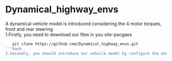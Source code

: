 # Dynamical_highway_envs
A dynamical vehicle model is introduced considering the 4 motor torques, front and rear steering  
1.Firstly, you need to download our files in you site-pacgaes  
```bash
   git clone https://github.com/Dynamical_highway_envs.git
'''bash
2.Secondly, you should introduce our vehicle model by configure the environment you create as follows.  

